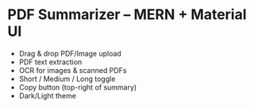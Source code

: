 # PDF Summarizer – MERN + Material UI

- Drag & drop PDF/Image upload
- PDF text extraction
- OCR for images & scanned PDFs
- Short / Medium / Long toggle
- Copy button (top-right of summary)
- Dark/Light theme



